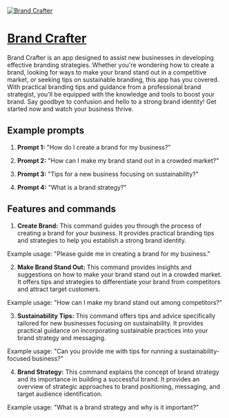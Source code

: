 [![Brand Crafter](https://files.oaiusercontent.com/file-MtcrbzNrD2LF3EzYLKLAP8rT?se=2123-10-17T10%3A12%3A14Z&sp=r&sv=2021-08-06&sr=b&rscc=max-age%3D31536000%2C%20immutable&rscd=attachment%3B%20filename%3D4871455a-fc43-443f-a17c-de1aacd218c7.png&sig=z3Hj8ooltXgQ4qENESmtb1BL2kOPo6aiiOzXeDE5pLI%3D)](https://chat.openai.com/g/g-07KcPNFmN-brand-crafter)

# [Brand Crafter](https://chat.openai.com/g/g-07KcPNFmN-brand-crafter)

Brand Crafter is an app designed to assist new businesses in developing effective branding strategies. Whether you're wondering how to create a brand, looking for ways to make your brand stand out in a competitive market, or seeking tips on sustainable branding, this app has you covered. With practical branding tips and guidance from a professional brand strategist, you'll be equipped with the knowledge and tools to boost your brand. Say goodbye to confusion and hello to a strong brand identity! Get started now and watch your business thrive.

## Example prompts

1. **Prompt 1:** "How do I create a brand for my business?"

2. **Prompt 2:** "How can I make my brand stand out in a crowded market?"

3. **Prompt 3:** "Tips for a new business focusing on sustainability?"

4. **Prompt 4:** "What is a brand strategy?"

## Features and commands

1. **Create Brand:** This command guides you through the process of creating a brand for your business. It provides practical branding tips and strategies to help you establish a strong brand identity.

Example usage: "Please guide me in creating a brand for my business."

2. **Make Brand Stand Out:** This command provides insights and suggestions on how to make your brand stand out in a crowded market. It offers tips and strategies to differentiate your brand from competitors and attract target customers.

Example usage: "How can I make my brand stand out among competitors?"

3. **Sustainability Tips:** This command offers tips and advice specifically tailored for new businesses focusing on sustainability. It provides practical guidance on incorporating sustainable practices into your brand strategy and messaging.

Example usage: "Can you provide me with tips for running a sustainability-focused business?"

4. **Brand Strategy:** This command explains the concept of brand strategy and its importance in building a successful brand. It provides an overview of strategic approaches to brand positioning, messaging, and target audience identification.

Example usage: "What is a brand strategy and why is it important?"